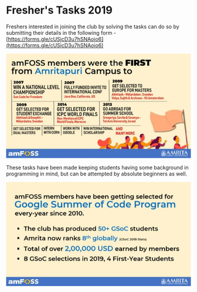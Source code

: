 # Fresher's Tasks 2019

Freshers interested in joining the club by solving the tasks can do so by submitting their details in the following form - [https://forms.gle/cUSjcD3u7hSNAoio6](https://forms.gle/cUSjcD3u7hSNAoio6)

![](../.gitbook/assets/image%20%286%29.png)

These tasks have been made keeping students having some background in programming in mind, but can be attempted by absolute beginners as well.

![](../.gitbook/assets/image%20%288%29.png)


